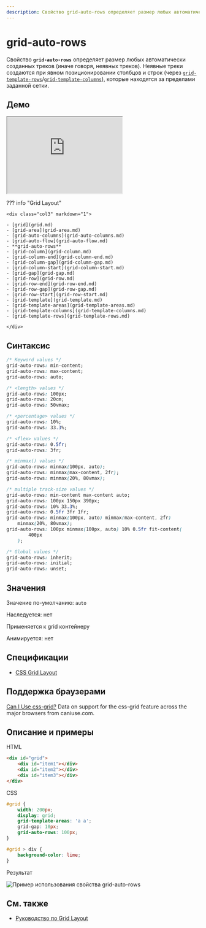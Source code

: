 ```yaml
---
description: Свойство grid-auto-rows определяет размер любых автоматически созданных треков
---
```


# grid-auto-rows

Свойство **`grid-auto-rows`** определяет размер любых автоматически созданных треков (иначе говоря, неявных треков). Неявные треки создаются при явном позиционировании столбцов и строк (через [`grid-template-rows`](grid-template-rows.md)/[`grid-template-columns`](grid-template-columns.md)), которые находятся за пределами заданной сетки.

## Демо

<iframe class="interactive is-default-height" height="200" src="https://interactive-examples.mdn.mozilla.net/pages/css/grid-auto-rows.html" title="MDN Web Docs Interactive Example" loading="lazy" data-readystate="complete"></iframe>

??? info "Grid Layout"

    <div class="col3" markdown="1">

    - [grid](grid.md)
    - [grid-area](grid-area.md)
    - [grid-auto-columns](grid-auto-columns.md)
    - [grid-auto-flow](grid-auto-flow.md)
    - **grid-auto-rows**
    - [grid-column](grid-column.md)
    - [grid-column-end](grid-column-end.md)
    - [grid-column-gap](grid-column-gap.md)
    - [grid-column-start](grid-column-start.md)
    - [grid-gap](grid-gap.md)
    - [grid-row](grid-row.md)
    - [grid-row-end](grid-row-end.md)
    - [grid-row-gap](grid-row-gap.md)
    - [grid-row-start](grid-row-start.md)
    - [grid-template](grid-template.md)
    - [grid-template-areas](grid-template-areas.md)
    - [grid-template-columns](grid-template-columns.md)
    - [grid-template-rows](grid-template-rows.md)

    </div>

## Синтаксис

```css
/* Keyword values */
grid-auto-rows: min-content;
grid-auto-rows: max-content;
grid-auto-rows: auto;

/* <length> values */
grid-auto-rows: 100px;
grid-auto-rows: 20cm;
grid-auto-rows: 50vmax;

/* <percentage> values */
grid-auto-rows: 10%;
grid-auto-rows: 33.3%;

/* <flex> values */
grid-auto-rows: 0.5fr;
grid-auto-rows: 3fr;

/* minmax() values */
grid-auto-rows: minmax(100px, auto);
grid-auto-rows: minmax(max-content, 2fr);
grid-auto-rows: minmax(20%, 80vmax);

/* multiple track-size values */
grid-auto-rows: min-content max-content auto;
grid-auto-rows: 100px 150px 390px;
grid-auto-rows: 10% 33.3%;
grid-auto-rows: 0.5fr 3fr 1fr;
grid-auto-rows: minmax(100px, auto) minmax(max-content, 2fr)
    minmax(20%, 80vmax);
grid-auto-rows: 100px minmax(100px, auto) 10% 0.5fr fit-content(
        400px
    );

/* Global values */
grid-auto-rows: inherit;
grid-auto-rows: initial;
grid-auto-rows: unset;
```

## Значения

Значение по-умолчанию: `auto`

Наследуется: нет

Применяется к grid контейнеру

Анимируется: нет

## Спецификации

-   [CSS Grid Layout](https://drafts.csswg.org/css-grid/#propdef-grid-auto-rows)

## Поддержка браузерами

<p class="ciu_embed" data-feature="css-grid" data-periods="future_1,current,past_1,past_2">
  <a href="http://caniuse.com/#feat=css-grid">Can I Use css-grid?</a> Data on support for the css-grid feature across the major browsers from caniuse.com.
</p>

## Описание и примеры

HTML

```html
<div id="grid">
    <div id="item1"></div>
    <div id="item2"></div>
    <div id="item3"></div>
</div>
```

CSS

```css
#grid {
    width: 200px;
    display: grid;
    grid-template-areas: 'a a';
    grid-gap: 10px;
    grid-auto-rows: 100px;
}

#grid > div {
    background-color: lime;
}
```

Результат

![Пример использования свойства grid-auto-rows](grid-auto-rows.png)

## См. также

-   [Руководство по Grid Layout](../learn/grid/index.md)
